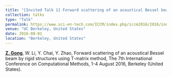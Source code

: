 ```yaml
---
title: "[Invited Talk 1] Forward scattering of an acoustical Bessel beam by rigid structures using T-matrix method"
collection: talks
type: "Talk"
permalink: https://www.sci-en-tech.com/ICCM/index.php/iccm2016/2016/index
venue: "UC Berkeley, United States"
date: 2016-08-01
location: "Berkeley, United States"
---
```


<u><b>Z. Gong</b></u>, W. Li, Y. Chai, Y. Zhao, Forward scattering of an acoustical Bessel beam by rigid structures using T-matrix method, The 7th International Conference on Computational Methods, 1-4 August 2016, Berkeley (United States).
